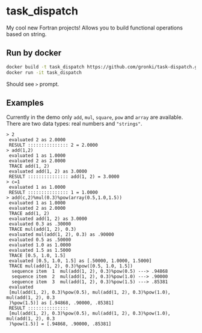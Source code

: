 # task_dispatch

My cool new Fortran projects! Allows you to build functional operations based on string.

## Run by docker

```sh
docker build -t task_dispatch https://github.com/gronki/task-dispatch.git
docker run -it task_dispatch
```

Should see ``>`` prompt.

## Examples

Currently in the demo only ``add``, ``mul``, ``square``, ``pow`` and ``array`` are available. There are two data types: real numbers and ``"strings"``.

```
> 2  
 evaluated 2 as 2.0000
 RESULT ::::::::::::::: 2 = 2.0000
> add(1,2)
 evaluated 1 as 1.0000
 evaluated 2 as 2.0000
 TRACE add(1, 2)
 evaluated add(1, 2) as 3.0000
 RESULT ::::::::::::::: add(1, 2) = 3.0000
> c=1
 evaluated 1 as 1.0000
 RESULT ::::::::::::::: 1 = 1.0000
> add(c,2)%mul(0.3)%pow(array(0.5,1.0,1.5))
 evaluated 1 as 1.0000
 evaluated 2 as 2.0000
 TRACE add(1, 2)
 evaluated add(1, 2) as 3.0000
 evaluated 0.3 as .30000
 TRACE mul(add(1, 2), 0.3)
 evaluated mul(add(1, 2), 0.3) as .90000
 evaluated 0.5 as .50000
 evaluated 1.0 as 1.0000
 evaluated 1.5 as 1.5000
 TRACE [0.5, 1.0, 1.5]
 evaluated [0.5, 1.0, 1.5] as [.50000, 1.0000, 1.5000]
 TRACE mul(add(1, 2), 0.3)%pow([0.5, 1.0, 1.5])
  sequence item  1  mul(add(1, 2), 0.3)%pow(0.5) ---> .94868
  sequence item  2  mul(add(1, 2), 0.3)%pow(1.0) ---> .90000
  sequence item  3  mul(add(1, 2), 0.3)%pow(1.5) ---> .85381
 evaluated 
 [mul(add(1, 2), 0.3)%pow(0.5), mul(add(1, 2), 0.3)%pow(1.0), mul(add(1, 2), 0.3
 )%pow(1.5)] as [.94868, .90000, .85381]
 RESULT ::::::::::::::: 
 [mul(add(1, 2), 0.3)%pow(0.5), mul(add(1, 2), 0.3)%pow(1.0), mul(add(1, 2), 0.3
 )%pow(1.5)] = [.94868, .90000, .85381]
```